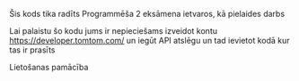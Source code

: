 Šis kods tika radīts Programmēša 2 eksāmena ietvaros, kā pielaides darbs

Lai palaistu šo kodu jums ir nepieciešams izveidot kontu https://developer.tomtom.com/ un iegūt API atslēgu un tad ievietot kodā kur tas ir prasīts

Lietošanas pamācība
